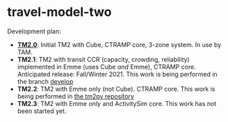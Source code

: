 travel-model-two
================

Development plan:

* [**TM2.0**](https://github.com/BayAreaMetro/travel-model-two/releases/tag/TM2.0): Initial TM2 with Cube, CTRAMP core, 3-zone system. In use by TAM.
* **TM2.1**: TM2 with transit CCR (capacity, crowding, reliability) implemented in Emme (uses Cube _and_ Emme), CTRAMP core.  Anticipated release: Fall/Winter 2021. This work is being performed in the branch [develop](https://github.com/BayAreaMetro/travel-model-two/tree/develop)
* **TM2.2**: TM2 with Emme only (not Cube). CTRAMP core.  This work is being performed in [the tm2py repository](https://github.com/BayAreaMetro/tm2py)
* **TM2.3**: TM2 with Emme only and ActivitySim core.  This work has not been started yet.
